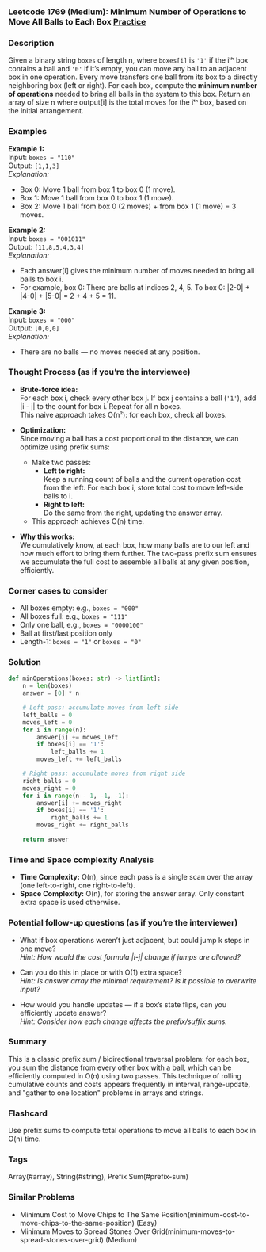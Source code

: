 ### Leetcode 1769 (Medium): Minimum Number of Operations to Move All Balls to Each Box [Practice](https://leetcode.com/problems/minimum-number-of-operations-to-move-all-balls-to-each-box)

### Description  
Given a binary string `boxes` of length n, where `boxes[i]` is `'1'` if the iᵗʰ box contains a ball and `'0'` if it’s empty, you can move any ball to an adjacent box in one operation. Every move transfers one ball from its box to a directly neighboring box (left or right). For each box, compute the **minimum number of operations** needed to bring all balls in the system to this box. Return an array of size n where output[i] is the total moves for the iᵗʰ box, based on the initial arrangement.

### Examples  

**Example 1:**  
Input: `boxes = "110"`  
Output: `[1,1,3]`  
*Explanation:*
- Box 0: Move 1 ball from box 1 to box 0 (1 move).
- Box 1: Move 1 ball from box 0 to box 1 (1 move).
- Box 2: Move 1 ball from box 0 (2 moves) + from box 1 (1 move) = 3 moves.

**Example 2:**  
Input: `boxes = "001011"`  
Output: `[11,8,5,4,3,4]`  
*Explanation:*
- Each answer[i] gives the minimum number of moves needed to bring all balls to box i.
- For example, box 0: There are balls at indices 2, 4, 5. To box 0: |2-0| + |4-0| + |5-0| = 2 + 4 + 5 = 11.

**Example 3:**  
Input: `boxes = "000"`  
Output: `[0,0,0]`  
*Explanation:*
- There are no balls — no moves needed at any position.

### Thought Process (as if you’re the interviewee)  
- **Brute-force idea:**  
  For each box i, check every other box j. If box j contains a ball (`'1'`), add |i - j| to the count for box i. Repeat for all n boxes.  
  This naive approach takes O(n²): for each box, check all boxes.

- **Optimization:**  
  Since moving a ball has a cost proportional to the distance, we can optimize using prefix sums:
  - Make two passes:
    - **Left to right:**  
      Keep a running count of balls and the current operation cost from the left. For each box i, store total cost to move left-side balls to i.
    - **Right to left:**  
      Do the same from the right, updating the answer array.
  - This approach achieves O(n) time.

- **Why this works:**  
  We cumulatively know, at each box, how many balls are to our left and how much effort to bring them further. The two-pass prefix sum ensures we accumulate the full cost to assemble all balls at any given position, efficiently.

### Corner cases to consider  
- All boxes empty: e.g., `boxes = "000"`
- All boxes full: e.g., `boxes = "111"`
- Only one ball, e.g., `boxes = "0000100"`
- Ball at first/last position only
- Length-1: `boxes = "1"` or `boxes = "0"`

### Solution

```python
def minOperations(boxes: str) -> list[int]:
    n = len(boxes)
    answer = [0] * n

    # Left pass: accumulate moves from left side
    left_balls = 0
    moves_left = 0
    for i in range(n):
        answer[i] += moves_left
        if boxes[i] == '1':
            left_balls += 1
        moves_left += left_balls

    # Right pass: accumulate moves from right side
    right_balls = 0
    moves_right = 0
    for i in range(n - 1, -1, -1):
        answer[i] += moves_right
        if boxes[i] == '1':
            right_balls += 1
        moves_right += right_balls

    return answer
```

### Time and Space complexity Analysis  

- **Time Complexity:** O(n), since each pass is a single scan over the array (one left-to-right, one right-to-left).
- **Space Complexity:** O(n), for storing the answer array. Only constant extra space is used otherwise.

### Potential follow-up questions (as if you’re the interviewer)  

- What if box operations weren’t just adjacent, but could jump k steps in one move?  
  *Hint: How would the cost formula \|i-j\| change if jumps are allowed?*

- Can you do this in place or with O(1) extra space?  
  *Hint: Is answer array the minimal requirement? Is it possible to overwrite input?*

- How would you handle updates — if a box’s state flips, can you efficiently update answer?  
  *Hint: Consider how each change affects the prefix/suffix sums.*

### Summary
This is a classic prefix sum / bidirectional traversal problem: for each box, you sum the distance from every other box with a ball, which can be efficiently computed in O(n) using two passes. This technique of rolling cumulative counts and costs appears frequently in interval, range-update, and "gather to one location" problems in arrays and strings.


### Flashcard
Use prefix sums to compute total operations to move all balls to each box in O(n) time.

### Tags
Array(#array), String(#string), Prefix Sum(#prefix-sum)

### Similar Problems
- Minimum Cost to Move Chips to The Same Position(minimum-cost-to-move-chips-to-the-same-position) (Easy)
- Minimum Moves to Spread Stones Over Grid(minimum-moves-to-spread-stones-over-grid) (Medium)